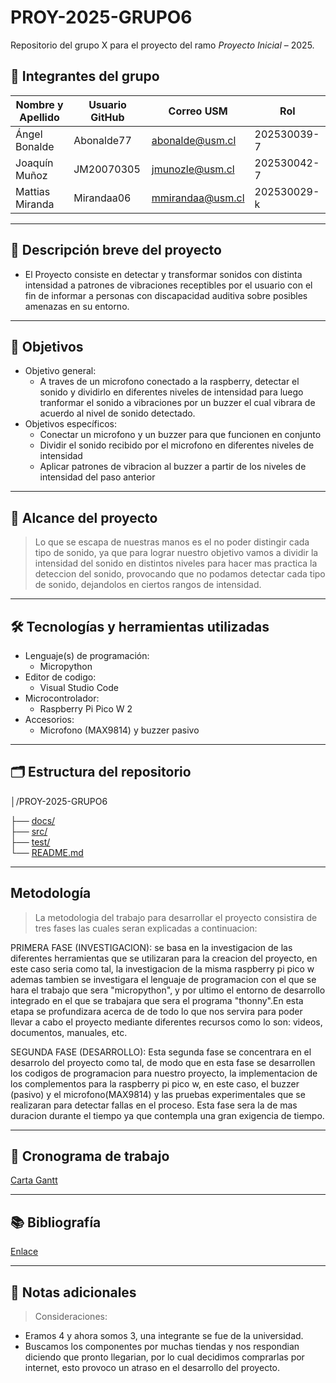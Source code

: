 # PROY-2025-GRUPO6
Repositorio del grupo X para el proyecto del ramo *Proyecto Inicial* – 2025.

## 👥 Integrantes del grupo

| Nombre y Apellido | Usuario GitHub | Correo USM               | Rol          |
| ----------------- | -------------- | ------------------------ | ------------ |
| Ángel Bonalde     | Abonalde77     | abonalde@usm.cl          | 202530039-7  |
| Joaquín Muñoz     | JM20070305     | jmunozle@usm.cl          | 202530042-7  |
| Mattias Miranda   | Mirandaa06     | mmirandaa@usm.cl         | 202530029-k  |

---

## 📝 Descripción breve del proyecto

- El Proyecto consiste en detectar y transformar sonidos con distinta intensidad a patrones de vibraciones receptibles  por el usuario con el fin de informar a personas con discapacidad auditiva sobre posibles amenazas en su entorno.

---

## 🎯 Objetivos

- Objetivo general:
  - A traves de un microfono conectado a la raspberry, detectar el sonido y dividirlo en diferentes niveles de intensidad para luego tranformar el sonido a vibraciones por un buzzer el cual vibrara de acuerdo al nivel de sonido detectado.
- Objetivos específicos:
  - Conectar un microfono y un buzzer para que funcionen en conjunto
  - Dividir el sonido recibido por el microfono en diferentes niveles de intensidad
  - Aplicar patrones de vibracion al buzzer a partir de los niveles de intensidad del paso anterior

---

## 🧩 Alcance del proyecto

> Lo que se escapa de nuestras manos es el no poder distingir cada tipo de sonido, ya que para lograr nuestro objetivo vamos a dividir la intensidad del sonido en distintos niveles para hacer mas practica la deteccion del sonido, provocando que no podamos detectar cada tipo de sonido, dejandolos en ciertos rangos de intensidad.

---

## 🛠️ Tecnologías y herramientas utilizadas

- Lenguaje(s) de programación:
  - Micropython
- Editor de codigo:
  - Visual Studio Code 
- Microcontrolador:
  - Raspberry Pi Pico W 2
- Accesorios:
  - Microfono (MAX9814) y buzzer pasivo 

---

## 🗂️ Estructura del repositorio


│/PROY-2025-GRUPO6

├── [docs/](https://github.com/Abonalde77/PROY-2025-GRUPO6/tree/main/Documentación)            
├── [src/](https://github.com/Abonalde77/PROY-2025-GRUPO6/tree/main/CodigoFuente)                 
├── [test/](https://github.com/Abonalde77/PROY-2025-GRUPO6/tree/main/Pruebas)                     
└── [README.md](https://github.com/Abonalde77/PROY-2025-GRUPO6/tree/main/README.md)            


---

##  Metodología

> La metodologia del trabajo para desarrollar el proyecto consistira de tres fases las cuales seran explicadas a continuacion:

 PRIMERA FASE (INVESTIGACION): se basa en la investigacion de las diferentes herramientas que se utilizaran para la creacion del proyecto, en este caso seria como tal, la investigacion de la misma raspberry pi pico w ademas tambien se investigara el lenguaje de programacion con el que se hara el trabajo que sera "micropython", y por ultimo el entorno de desarrollo integrado en el que se trabajara que sera el programa "thonny".En esta etapa se profundizara acerca de de todo lo que nos servira para poder llevar a cabo el proyecto mediante diferentes recursos como lo son: videos, documentos, manuales, etc.

 SEGUNDA FASE (DESARROLLO): Esta segunda fase se concentrara en el desarrolo del proyecto como tal, de modo que en esta fase se desarrollen los codigos de programacion para nuestro proyecto, la implementacion de los complementos para la raspberry pi pico w, en este caso, el buzzer (pasivo) y el microfono(MAX9814) y las pruebas experimentales que se realizaran para detectar fallas en el proceso. Esta fase sera la de mas duracion durante el tiempo ya que contempla una gran exigencia de tiempo. 

---

## 📅 Cronograma de trabajo


[Carta Gantt](https://docs.google.com/spreadsheets/d/1LX-G_uqnHj18W3ZObbhTS2TRwiaP0gzFi_ikWV4aN8w/edit?usp=sharing)

---

## 📚 Bibliografía

[Enlace](https://google.com)

---

## 📌 Notas adicionales

> Consideraciones:
- Eramos 4 y ahora somos 3, una integrante se fue de la universidad.
- Buscamos los componentes por muchas tiendas y nos respondian diciendo que pronto llegarian, por lo cual decidimos comprarlas por internet, esto provoco un atraso en el desarrollo del proyecto.
